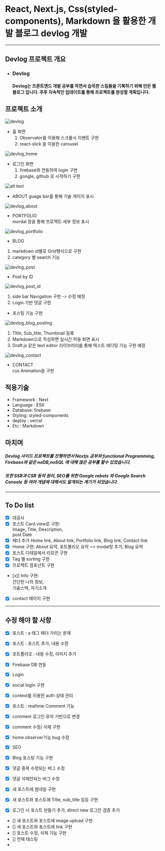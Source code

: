 # React, Next.js, Css(styled-components), Markdown 을 활용한 개발 블로그 devlog 개발

---
## Devlog 프로젝트 개요

- ### Devlog

  #### Devlog는 프론트엔드 개발 공부를 하면서 습득한 스킬들을 기록하기 위해 만든 웹 블로그 입니다. 추후 지속적인 업데이트를 통해 프로젝트를 완성할 계획입니다.

## 프로젝트 소개

![devlog](https://user-images.githubusercontent.com/83238246/122579541-fab50480-d08f-11eb-9c1c-7cde74b0fee4.jpg)

- 홈 화면
  1. Observator를 이용해 스크롤시 이벤트 구현
  2. react-slick 을 이용한 carousel

![devlog_home](https://user-images.githubusercontent.com/83238246/122579549-fc7ec800-d08f-11eb-8ad7-39be78daeda8.jpg)

- 로그인 화면
  1. firebase와 연동하여 login 구현
  2. google, github 로 시작하기 구현

![alt text](/images/devlog_home.jpg "login")

- ABOUT
  guage bar를 통해 기술 게이지 표시

![devlog_about](https://user-images.githubusercontent.com/83238246/122579545-fbe63180-d08f-11eb-85f3-a31f3c26b991.jpg)

- PORTFOLIO  
  mordal 창을 통해 프로젝트 세부 정보 표시

![devlog_portfolio](https://user-images.githubusercontent.com/83238246/122579550-fc7ec800-d08f-11eb-9ab2-7bd4618ce9b1.jpg)

- BLOG

1. markdown id별로 Grid형식으로 구현
2. category 별 search 기능

![devlog_post](https://user-images.githubusercontent.com/83238246/122579553-fd175e80-d08f-11eb-8b87-a88fd3d9d883.jpg)

- Post by ID

![devlog_post_id](https://user-images.githubusercontent.com/83238246/122579556-fd175e80-d08f-11eb-9fbc-5c9a522cc3a1.png)

1. side bar Navigation 구현 -> 수정 예정
2. Login 기반 댓글 구현

- 포스팅 기능 구현

![devlog_blog_posting](https://user-images.githubusercontent.com/83238246/122579644-128c8880-d090-11eb-89e2-150a6a290ca3.jpg)

1. TItle, Sub_title, Thumbnail 등록
2. Markdown으로 작성하면 실시간 적용 화면 표시
3. Draft.js 같은 text editor 라이브러리를 통해 텍스트 에디팅 기능 구현 예정

![devlog_contact](https://user-images.githubusercontent.com/83238246/122579547-fbe63180-d08f-11eb-9a4b-461389da6444.jpg)

- CONTACT  
  css Animation을 구현

## 적용기술

- Framework : Next
- Language : ES6
- Database: firebase
- Styling: styled-components
- deploy : vercel
- Etc : Markdown


## 마치며

##### Devlog 사이드 프로젝트를 진행하면서 Nextjs 공부와 functional Programming, Firebase와 같은 noDB,noSQL 에 대해 많은 공부를 할수 있었습니다.

##### 또한 SSR과 CSR 동작 원리, SEO를 위한 Google robots 와 Google Search Console 등 여러 개념에 대해서도 알게되는 계기가 되었습니다.





---
## To Do list

- [x] 대공사
- [x] 포스트 Card view로 구현:  
       Image,
      Title,
      Description,  
       post Date
- [x] 헤더 추가
      Home link,
      About link,
      Portfolio link,
      Blog link,
      Contact link
- [x] Home 구현:
      About 요약,
      포트폴리오 요약 => modal창 추가,
      Blog 요약
- [x] 포스트 디테일에서 리모콘 구현
- [x] Tag 별 sorting 구현
- [x] 프로젝트 컴포넌트 구현
- [x]] Info 구현:  
   간단한 나의 정보,  
   기술스택, 자기소개
- [x] contact 페이지 구현

---

## 수정 해야 할 사항

- [x] 포스트 : a 태그 헤더 가리는 문제
- [x] 포스트 : 포스트 추가, 내용 수정
- [x] 포트폴리오 : 내용 수정, 이미지 추가
- [x] Firebase DB 연동
- [x] Login
- [x] social login 구현
- [x] context를 이용한 auth 상태 관리
- [x] 포스트 : realtime Comment 기능
- [x] comment 로그인 유저 기반으로 변경
- [x] comment 수정/ 삭제 구현
- [x] home observer기능 bug 수정
- [x] SEO

- [x] Blog 포스팅 기능 구현
- [x] 댓글 중복 수정되는 버그 수정
- [x] 댓글 삭제안되는 버그 수정
- [x] 새 포스트에 썸네일 구현
- [x] 새 포스트와 포스트에 Title, sub_title 등등 구현
- [x] 로그인 시 포스트 만들기 추가, direct new 로그인 검증 추가
- [] 새 포스트와 포스트에 image upload 구현
- [] 새 포스트와 포스트에 link 구현
- [] 포스트 수정, 삭제 기능 구현
- [] 전체 테스팅
- 
